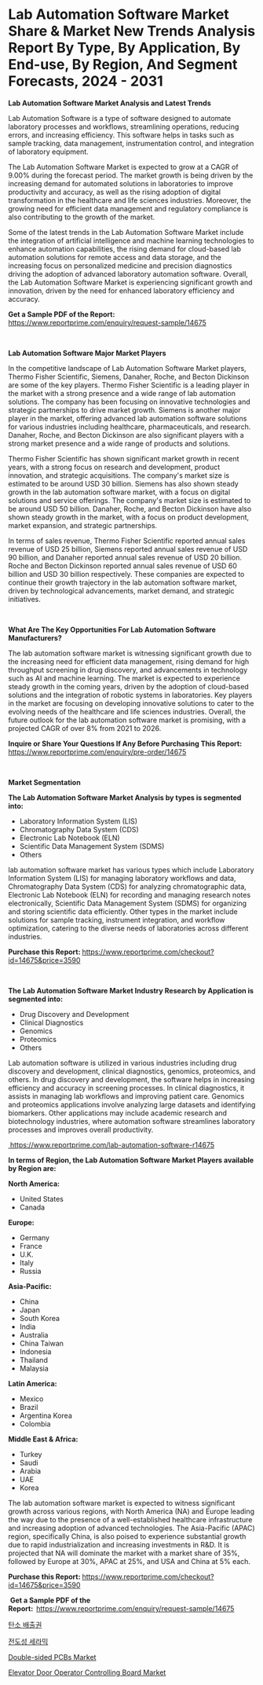 <p><h1>Lab Automation Software Market Share & Market New Trends Analysis Report By Type, By Application, By End-use, By Region, And Segment Forecasts, 2024 - 2031</h1></p><p><strong>Lab Automation Software Market Analysis and Latest Trends</strong></p>
<p><p>Lab Automation Software is a type of software designed to automate laboratory processes and workflows, streamlining operations, reducing errors, and increasing efficiency. This software helps in tasks such as sample tracking, data management, instrumentation control, and integration of laboratory equipment.</p><p>The Lab Automation Software Market is expected to grow at a CAGR of 9.00% during the forecast period. The market growth is being driven by the increasing demand for automated solutions in laboratories to improve productivity and accuracy, as well as the rising adoption of digital transformation in the healthcare and life sciences industries. Moreover, the growing need for efficient data management and regulatory compliance is also contributing to the growth of the market.</p><p>Some of the latest trends in the Lab Automation Software Market include the integration of artificial intelligence and machine learning technologies to enhance automation capabilities, the rising demand for cloud-based lab automation solutions for remote access and data storage, and the increasing focus on personalized medicine and precision diagnostics driving the adoption of advanced laboratory automation software. Overall, the Lab Automation Software Market is experiencing significant growth and innovation, driven by the need for enhanced laboratory efficiency and accuracy.</p></p>
<p><strong>Get a Sample PDF of the Report:&nbsp;</strong> <a href="https://www.reportprime.com/enquiry/request-sample/14675">https://www.reportprime.com/enquiry/request-sample/14675</a></p>
<p>&nbsp;</p>
<p><strong>Lab Automation Software Major Market Players</strong></p>
<p><p>In the competitive landscape of Lab Automation Software Market players, Thermo Fisher Scientific, Siemens, Danaher, Roche, and Becton Dickinson are some of the key players. Thermo Fisher Scientific is a leading player in the market with a strong presence and a wide range of lab automation solutions. The company has been focusing on innovative technologies and strategic partnerships to drive market growth. Siemens is another major player in the market, offering advanced lab automation software solutions for various industries including healthcare, pharmaceuticals, and research. Danaher, Roche, and Becton Dickinson are also significant players with a strong market presence and a wide range of products and solutions.</p><p>Thermo Fisher Scientific has shown significant market growth in recent years, with a strong focus on research and development, product innovation, and strategic acquisitions. The company's market size is estimated to be around USD 30 billion. Siemens has also shown steady growth in the lab automation software market, with a focus on digital solutions and service offerings. The company's market size is estimated to be around USD 50 billion. Danaher, Roche, and Becton Dickinson have also shown steady growth in the market, with a focus on product development, market expansion, and strategic partnerships.</p><p>In terms of sales revenue, Thermo Fisher Scientific reported annual sales revenue of USD 25 billion, Siemens reported annual sales revenue of USD 90 billion, and Danaher reported annual sales revenue of USD 20 billion. Roche and Becton Dickinson reported annual sales revenue of USD 60 billion and USD 30 billion respectively. These companies are expected to continue their growth trajectory in the lab automation software market, driven by technological advancements, market demand, and strategic initiatives.</p></p>
<p>&nbsp;</p>
<p><strong>What Are The Key Opportunities For Lab Automation Software Manufacturers?</strong></p>
<p><p>The lab automation software market is witnessing significant growth due to the increasing need for efficient data management, rising demand for high throughput screening in drug discovery, and advancements in technology such as AI and machine learning. The market is expected to experience steady growth in the coming years, driven by the adoption of cloud-based solutions and the integration of robotic systems in laboratories. Key players in the market are focusing on developing innovative solutions to cater to the evolving needs of the healthcare and life sciences industries. Overall, the future outlook for the lab automation software market is promising, with a projected CAGR of over 8% from 2021 to 2026.</p></p>
<p><strong>Inquire or Share Your Questions If Any Before Purchasing This Report:</strong> <a href="https://www.reportprime.com/enquiry/pre-order/14675">https://www.reportprime.com/enquiry/pre-order/14675</a></p>
<p>&nbsp;</p>
<p><strong>Market Segmentation</strong></p>
<p><strong>The Lab Automation Software Market Analysis by types is segmented into:</strong></p>
<p><ul><li>Laboratory Information System (LIS)</li><li>Chromatography Data System (CDS)</li><li>Electronic Lab Notebook (ELN)</li><li>Scientific Data Management System (SDMS)</li><li>Others</li></ul></p>
<p><p>lab automation software market has various types which include Laboratory Information System (LIS) for managing laboratory workflows and data, Chromatography Data System (CDS) for analyzing chromatographic data, Electronic Lab Notebook (ELN) for recording and managing research notes electronically, Scientific Data Management System (SDMS) for organizing and storing scientific data efficiently. Other types in the market include solutions for sample tracking, instrument integration, and workflow optimization, catering to the diverse needs of laboratories across different industries.</p></p>
<p><strong>Purchase this Report:&nbsp;</strong><a href="https://www.reportprime.com/checkout?id=14675&price=3590">https://www.reportprime.com/checkout?id=14675&price=3590</a></p>
<p>&nbsp;</p>
<p><strong>The Lab Automation Software Market Industry Research by Application is segmented into:</strong></p>
<p><ul><li>Drug Discovery and Development</li><li>Clinical Diagnostics</li><li>Genomics</li><li>Proteomics</li><li>Others</li></ul></p>
<p><p>Lab automation software is utilized in various industries including drug discovery and development, clinical diagnostics, genomics, proteomics, and others. In drug discovery and development, the software helps in increasing efficiency and accuracy in screening processes. In clinical diagnostics, it assists in managing lab workflows and improving patient care. Genomics and proteomics applications involve analyzing large datasets and identifying biomarkers. Other applications may include academic research and biotechnology industries, where automation software streamlines laboratory processes and improves overall productivity.</p></p>
<p><a href="https://www.reportprime.com/lab-automation-software-r14675">&nbsp;https://www.reportprime.com/lab-automation-software-r14675</a></p>
<p><strong>In terms of Region, the Lab Automation Software Market Players available by Region are:</strong></p>
<p>
    <p> <strong> North America: </strong>
        <ul>
            <li>United States</li>
            <li>Canada</li>
        </ul>
        </p> 
    <p> <strong> Europe: </strong>
        <ul>
            <li>Germany</li>
            <li>France</li>
            <li>U.K.</li>
            <li>Italy</li>
            <li>Russia</li>
        </ul>
        </p> 
    <p> <strong> Asia-Pacific: </strong>
        <ul>
            <li>China</li>
            <li>Japan</li>
            <li>South Korea</li>
            <li>India</li>
            <li>Australia</li>
            <li>China Taiwan</li>
            <li>Indonesia</li>
            <li>Thailand</li>
            <li>Malaysia</li>
        </ul>
        </p> 
    <p> <strong> Latin America: </strong>
        <ul>
            <li>Mexico</li>
            <li>Brazil</li>
            <li>Argentina Korea</li>
            <li>Colombia</li>
        </ul>
        </p> 
    <p> <strong> Middle East & Africa: </strong>
        <ul>
            <li>Turkey</li>
            <li>Saudi</li>
            <li>Arabia</li>
            <li>UAE</li>
            <li>Korea</li>
        </ul>
    </p>
    </p>
<p><p>The lab automation software market is expected to witness significant growth across various regions, with North America (NA) and Europe leading the way due to the presence of a well-established healthcare infrastructure and increasing adoption of advanced technologies. The Asia-Pacific (APAC) region, specifically China, is also poised to experience substantial growth due to rapid industrialization and increasing investments in R&D. It is projected that NA will dominate the market with a market share of 35%, followed by Europe at 30%, APAC at 25%, and USA and China at 5% each.</p></p>
<p><strong>Purchase this Report: </strong><a href="https://www.reportprime.com/checkout?id=14675&price=3590">https://www.reportprime.com/checkout?id=14675&price=3590</a></p>
<p>&nbsp;<strong>Get a Sample PDF of the Report:&nbsp;&nbsp;</strong><a href="https://www.reportprime.com/enquiry/request-sample/14675">https://www.reportprime.com/enquiry/request-sample/14675</a></p>
<p><strong></strong></p>
<p><p><a href="https://medium.com/@mares423682024/%EC%A0%9C%ED%92%88-%EC%9C%A0%ED%98%95-%EC%9E%84%EC%97%85-%EC%9E%AC%EC%83%9D-%EC%97%90%EB%84%88%EC%A7%80-%EB%A7%A4%EB%A6%BD%EC%A7%80-%EB%A9%94%ED%83%84-%ED%94%84%EB%A1%9C%EC%A0%9D%ED%8A%B8-%EA%B8%B0%ED%83%80-%EC%B5%9C%EC%A2%85-%EC%82%AC%EC%9A%A9%EC%9E%90-%EA%B0%9C%EC%9D%B8-%EA%B8%B0%EC%97%85-%EB%B0%8F-%EC%A7%80%EC%97%AD%EB%B3%84-2024-2031-%ED%83%84%EC%86%8C%ED%81%AC%EB%A0%88%EB%94%A7-%EC%8B%9C%EC%9E%A5-%EB%B3%B4%EA%B3%A0%EC%84%9C-7fef1d1f910e">탄소 배출권</a></p><p><a href="https://medium.com/@mares423682024/%EC%A0%84%EB%8F%84%EC%84%B1-%EC%84%B8%EB%9D%BC%EB%AF%B9-%EC%8B%9C%EC%9E%A5-%EC%A1%B0%EC%82%AC-%EB%B3%B4%EA%B3%A0%EC%84%9C-2024%EB%85%84%EB%B6%80%ED%84%B0-2031%EB%85%84%EA%B9%8C%EC%A7%80-%EC%95%88%EC%A0%95%EC%A0%81%EC%9D%B8-%EC%97%B0%ED%8F%89%EA%B7%A0-%EC%84%B1%EC%9E%A5%EB%A5%A0%EC%9D%B8-10-8-%EB%A1%9C-%EC%98%88%EC%83%81%EB%90%98%EB%8A%94-%EC%8B%9C%EC%9E%A5-%EC%98%88%EC%B8%A1-%EB%B0%8F-%EC%84%B1%EC%9E%A5-%EC%A0%84%EB%A7%9D-e0d02ad198da">전도성 세라믹</a></p><p><a href="https://medium.com/@daveblock38/global-double-sided-pcbs-market-is-projected-to-grow-at-a-cagr-of-8-2-acb394216a01">Double-sided PCBs Market</a></p><p><a href="https://medium.com/@daveblock38/global-elevator-door-operator-controlling-board-market-size-and-market-trends-analysis-by-regional-b1ff2409ac3f">Elevator Door Operator Controlling Board Market</a></p></p>